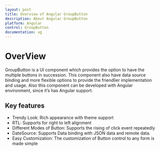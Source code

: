 ```yaml
---
layout: post
title: Overview of Angular GroupButton
description: About Angular GroupButton
platform: Angular
control: GroupButton
documentation: ug
---
```

# OverView

GroupButton is a UI component which provides the option to have the multiple buttons in succession. This component also have data source binding and more flexible options to provide the friendlier implementation and usage. Also this component can be developed with Angular environment, since it’s has Angular support.

## Key features

* Trendy Look: Rich appearance with theme support
* RTL: Supports for right to left alignment
* Different Modes of Button: Supports the rising of click event repeatedly
* DateSource: Supports Data binding with JSON data and remote data.
* Easy Customization: The customization of Button control to any form is made simple

